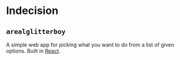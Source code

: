 # Indecision

## `arealglitterboy`

A simple web app for picking what you want to do from a list of given options. Built in [React](https://reactjs.org/).